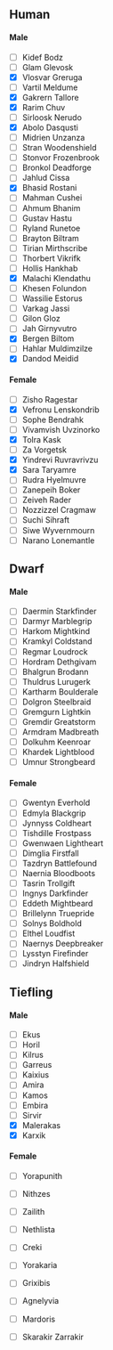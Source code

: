 ## Human
#### Male
- [ ] Kidef Bodz
- [ ] Glam Glevosk
- [x] Vlosvar Greruga
- [ ] Vartil Meldume
- [x] Gakrern Tallore
- [x] Rarim Chuv
- [ ] Sirloosk Nerudo
- [x] Abolo Dasqusti
- [ ] Midrien Unzanza
- [ ] Stran Woodenshield
- [ ] Stonvor Frozenbrook
- [ ] Bronkol Deadforge
- [ ] Jahlud Cissa
- [x] Bhasid Rostani
- [ ] Mahman Cushei
- [ ] Ahmum Bhanim
- [ ] Gustav Hastu
- [ ] Ryland Runetoe
- [ ] Brayton Biltram
- [ ] Tirian Mirthscribe
- [ ] Thorbert Vikrifk
- [ ] Hollis Hankhab
- [x] Malachi Klendathu
- [ ] Khesen Folundon
- [ ] Wassilie Estorus
- [ ] Varkag Jassi
- [ ] Gilon Gloz
- [ ] Jah Girnyvutro
- [x] Bergen Biltom
- [ ] Hahlar Muldimzilze
- [x] Dandod Meidid

#### Female
- [ ] Zisho Ragestar
- [x] Vefronu Lenskondrib
- [ ] Sophe Bendrahk
- [ ] Vivamvish Uvzinorko
- [x] Tolra Kask
- [ ] Za Vorgetsk
- [x] Yindrevi Ruvravrivzu
- [x] Sara Taryamre
- [ ] Rudra Hyelmuvre
- [ ] Zanepeih Boker
- [ ] Zeiveh Rader
- [ ] Nozzizzel Cragmaw
- [ ] Suchi Sihraft
- [ ] Siwe Wyvernmourn
- [ ] Narano Lonemantle
## Dwarf
#### Male
- [ ] Daermin Starkfinder
- [ ] Darmyr Marblegrip
- [ ] Harkom Mightkind
- [ ] Kramkyl Coldstand
- [ ] Regmar Loudrock
- [ ] Hordram Dethgivam
- [ ] Bhalgrun Brodann
- [ ] Thuldrus Lurugerk
- [ ] Kartharm Boulderale
- [ ] Dolgron Steelbraid
- [ ] Gremgurn Lightkin
- [ ] Gremdir Greatstorm
- [ ] Armdram Madbreath
- [ ] Dolkuhm Keenroar
- [ ] Khardek Lightblood
- [ ] Umnur Strongbeard
#### Female
- [ ] Gwentyn Everhold
- [ ] Edmyla Blackgrip
- [ ] Jynnyss Coldheart
- [ ] Tishdille Frostpass
- [ ] Gwenwaen Lightheart
- [ ] Dimglia Firstfall
- [ ] Tazdryn Battlefound
- [ ] Naernia Bloodboots
- [ ] Tasrin Trollgift
- [ ] Ingnys Darkfinder
- [ ] Eddeth Mightbeard
- [ ] Brillelynn Truepride
- [ ] Solnys Boldhold
- [ ] Elthel Loudfist
- [ ] Naernys Deepbreaker
- [ ] Lysstyn Firefinder
- [ ] Jindryn Halfshield
## Tiefling
#### Male
- [ ] Ekus
- [ ] Horil
- [ ] Kilrus
- [ ] Garreus
- [ ] Kaixius
- [ ] Amira
- [ ] Kamos
- [ ] Embira
- [ ] Sirvir
- [x] Malerakas
- [x] Karxik
#### Female
- [ ] Yorapunith
- [ ] Nithzes
- [ ] Zailith
- [ ] Nethlista
- [ ] Creki
- [ ] Yorakaria
- [ ] Grixibis
- [ ] Agnelyvia
- [ ] Mardoris
- [ ] Skarakir
Zarrakir

